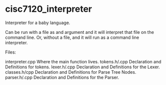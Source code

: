 # cisc7120_interpreter
Interpreter for a baby language.

Can be run with a file as and argument and it will interpret that file on the command line.
Or, without a file, and it will run as a command line interpreter.

Files:

interpreter.cpp   Where the main function lives.
tokens.h/.cpp     Declaration and Definitions for tokens.
lexer.h/.cpp      Declaration and Definitions for the Lexer.
classes.h/cpp     Declaration and Definitions for Parse Tree Nodes.
parser.h/.cpp     Declaration and Definitions for the Parser.

